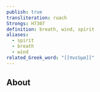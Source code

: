 ```yaml
---
publish: true
transliteration: ruach
Strongs: H7307
definition: breath, wind, spirit
aliases:
  - spirit
  - breath
  - wind
related_Greek_word: "[[πνεῦμα]]"
---
```

## About

